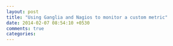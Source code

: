 ```yaml
---
layout: post
title: "Using Ganglia and Nagios to monitor a custom metric"
date: 2014-02-07 08:54:10 +0530
comments: true
categories: 
---
```


